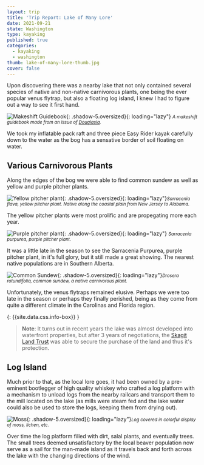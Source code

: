 ```yaml
---
layout: trip
title: 'Trip Report: Lake of Many Lore'
date: 2021-09-21
state: Washington
type: kayaking
published: true
categories:
  - kayaking
  - washington
thumb: lake-of-many-lore-thumb.jpg
cover: false
---
```


Upon discovering there was a nearby lake that not only contained several
species of native and non-native carnivorous plants, one being the ever popular
venus flytrap, but also a floating log island, I knew I had to figure out a
way to see it first hand.

![Makeshift Guidebook](/assets/images/trips/lake-of-many-lore-guidebook.jpg "Makeshift Guidebook"){: .shadow-5.oversized}{: loading="lazy"} <small><i>A makeshift guidebook made from an issue of [Douglasia](https://www.wnps.org/douglasia).</i></small>

We took my inflatable pack raft and three piece Easy Rider kayak carefully down
to the water as the bog has a sensative border of soil floating on water.

## Various Carnivorous Plants

Along the edges of the bog we were able to find common sundew as well as yellow
and purple pitcher plants.


![Yellow pitcher plant](/assets/images/trips/lake-of-many-lore-yellow-pitcher.jpg "Yellow pitcher plant"){: .shadow-5.oversized}{: loading="lazy"}<small><i>Sarracenia flava, yellow pitcher plant. Native along the coastal plain from New Jersey to Alabama.</i></small>

The yellow pitcher plants were most prolific and are propegating more each
year.

![Purple pitcher plant](/assets/images/trips/lake-of-many-lore-purple-pitcher.jpg "Purple pitcher plant"){: .shadow-5.oversized}{: loading="lazy"} <small><i>Sarracenia purpurea, purple pitcher plant.</i></small>

It was a little late in the season to see the Sarracenia Purpurea, purple pitcher plant, in it's full glory, but it still made a great showing. The nearest native populations are in Southern Alberta.

![Common Sundew](/assets/images/trips/lake-of-many-lore-common-sundew.jpg "Common Sundew"){: .shadow-5.oversized}{: loading="lazy"}<small><i>Drosera rotundifolia, common sundew, a native carnivorous plant.</i></small>

Unfortunately, the venus flytraps remained elusive. Perhaps we were too late in
the season or perhaps they finally perished, being as they come from quite a
different climate in the Carolinas and Florida region.

{: {{site.data.css.info-box}} }
> **Note**: It turns out in recent years the lake was almost developed into
> waterfront properties, but after 3 years of negotiations, the [Skagit Land
> Trust](https://www.skagitlandtrust.org/) was able to secure the purchase of
> the land and thus it's protection.

## Log Island

Much prior to that, as the local lore goes, it had been owned by a pre-eminent
bootlegger of high quality whiskey who crafted a log platform with a mechanism
to unload logs from the nearby railcars and transport them to the mill located
on the lake (as mills were steam fed and the lake water could also be used to
store the logs, keeping them from drying out).

![Moss](/assets/images/trips/lake-of-many-lore-moss.jpg "Moss"){: .shadow-5.oversized}{: loading="lazy"}<small><i>Log covered in colorful display of moss, lichen, etc.</i></small>

Over time the log platform filled with dirt, salal plants, and eventually
trees. The small trees deemed unsatisfactory by the local beaver population now
serve as a sail for the man-made island as it travels back and forth across the
lake with the changing directions of the wind.
